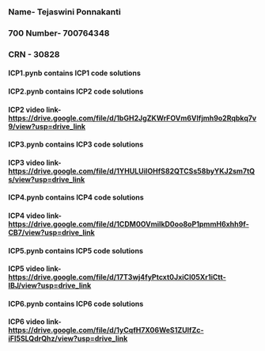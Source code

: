 ### Name- Tejaswini Ponnakanti
### 700 Number- 700764348
### CRN - 30828
#### ICP1.pynb contains ICP1 code solutions
#### ICP2.pynb contains ICP2 code solutions
#### ICP2 video link- https://drive.google.com/file/d/1bGH2JgZKWrFOVm6Vlfjmh9o2Rqbkq7v9/view?usp=drive_link
#### ICP3.pynb contains ICP3 code solutions
#### ICP3 video link- https://drive.google.com/file/d/1YHULUiIOHfS82QTCSs58byYKJ2sm7tQs/view?usp=drive_link
#### ICP4.pynb contains ICP4 code solutions
#### ICP4 video link- https://drive.google.com/file/d/1CDM0OVmiIkD0oo8oP1pmmH6xhh9f-CB7/view?usp=drive_link
#### ICP5.pynb contains ICP5 code solutions
#### ICP5 video link- https://drive.google.com/file/d/17T3wj4fyPtcxt0JxiCl05Xr1iCtt-IBJ/view?usp=drive_link
#### ICP6.pynb contains ICP6 code solutions
#### ICP6 video link- https://drive.google.com/file/d/1yCqfH7X06WeS1ZUlfZc-iFI5SLQdrQhz/view?usp=drive_link

